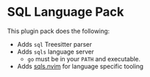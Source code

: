 # SQL Language Pack

This plugin pack does the following:

- Adds `sql` Treesitter parser
- Adds `sqls` language server
    - `go` must be in your `PATH` and executable.  
- Adds [sqls.nvim](https://github.com/nanotee/sqls.nvim) for language specific tooling

<!-- vim: set ft=markdown: -->